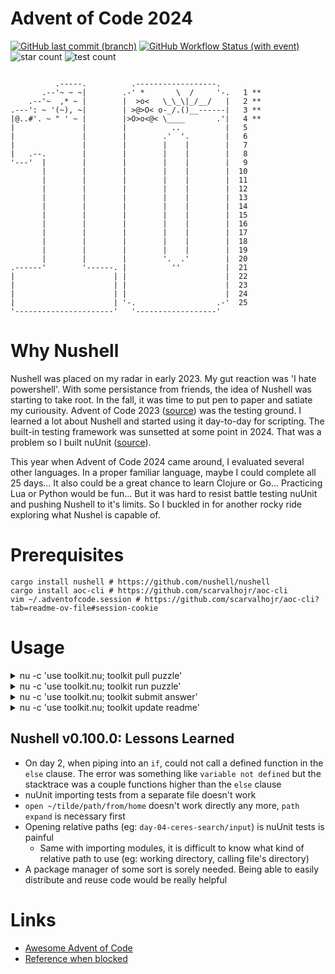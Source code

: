 
# Advent of Code 2024

[![GitHub last commit (branch)](https://img.shields.io/github/last-commit/NonlinearFruit/advent-of-code-2024/master)](https://github.com/NonlinearFruit/advent-of-code-2024/commits/master/)
[![GitHub Workflow Status (with event)](https://img.shields.io/github/actions/workflow/status/NonlinearFruit/advent-of-code-2024/test.yml?label=tests)](https://github.com/NonlinearFruit/advent-of-code-2024/actions/workflows/test.yml)
![star count](https://img.shields.io/badge/stars-8-yellow)
![test count](https://img.shields.io/badge/tests-0-blue)

```

          .-----.          .------------------.         
       .--'~ ~ ~|        .-' *       \  /     '-.   1 **
    .--'~  ,* ~ |        |  >o<   \_\_\|_/__/   |   2 **
.---': ~ '(~), ~|        | >@>O< o-_/.()__------|   3 **
|@..#'. ~ " ' ~ |        |>O>o<@< \____       .'|   4 **
|               |        |          ..          |   5 
|               |        |        .'  '.        |   6 
|               |        |        |    |        |   7 
|   .--.        |        |        |    |        |   8 
'---'  |        |        |        |    |        |   9 
       |        |        |        |    |        |  10 
       |        |        |        |    |        |  11 
       |        |        |        |    |        |  12 
       |        |        |        |    |        |  13 
       |        |        |        |    |        |  14 
       |        |        |        |    |        |  15 
       |        |        |        |    |        |  16 
       |        |        |        |    |        |  17 
       |        |        |        |    |        |  18 
       |        |        |        |    |        |  19 
       |        |        |        '.  .'        |  20 
.------'        '------. |          ''          |  21 
|                      | |                      |  22 
|                      | |                      |  23 
|                      | |                      |  24 
|                      | '-.                  .-'  25 
'----------------------'   '------------------'         

```
# Why Nushell

Nushell was placed on my radar in early 2023. My gut reaction was 'I hate powershell'. With some persistance from friends, the idea of Nushell was starting to take root. In the fall, it was time to put pen to paper and satiate my curiousity. Advent of Code 2023 ([source](https://github.com/NonlinearFruit/advent-of-code-2023)) was the testing ground. I learned a lot about Nushell and started using it day-to-day for scripting. The built-in testing framework was sunsetted at some point in 2024. That was a problem so I built nuUnit ([source](https://github.com/NonlinearFruit/nuUnit)).

This year when Advent of Code 2024 came around, I evaluated several other languages. In a proper familiar language, maybe I could complete all 25 days... It also could be a great chance to learn Clojure or Go... Practicing Lua or Python would be fun... But it was hard to resist battle testing nuUnit and pushing Nushell to it's limits. So I buckled in for another rocky ride exploring what Nushel is capable of.

# Prerequisites

```
cargo install nushell # https://github.com/nushell/nushell
cargo install aoc-cli # https://github.com/scarvalhojr/aoc-cli
vim ~/.adventofcode.session # https://github.com/scarvalhojr/aoc-cli?tab=readme-ov-file#session-cookie
```

# Usage

<details>
<summary>
nu -c 'use toolkit.nu; toolkit pull puzzle'
</summary>

```
Download the puzzle input and description

Usage:
  > pull puzzle <day> 

Flags:
  -h, --help: Display the help message for this command

Parameters:
  day <int>

Input/output types:
  ╭───┬───────┬────────╮
  │ # │ input │ output │
  ├───┼───────┼────────┤
  │ 0 │ any   │ any    │
  ╰───┴───────┴────────╯


```
</details>

<details>
<summary>
nu -c 'use toolkit.nu; toolkit run puzzle'
</summary>

```
Run a puzzle solver

Usage:
  > run puzzle <day> 

Flags:
  -h, --help: Display the help message for this command

Parameters:
  day <int>

Input/output types:
  ╭───┬───────┬────────╮
  │ # │ input │ output │
  ├───┼───────┼────────┤
  │ 0 │ any   │ any    │
  ╰───┴───────┴────────╯


```
</details>

<details>
<summary>
nu -c 'use toolkit.nu; toolkit submit answer'
</summary>

```
Submit an answer to a puzzle

Usage:
  > submit answer <day> 

Flags:
  -h, --help: Display the help message for this command

Parameters:
  day <int>

Input/output types:
  ╭───┬───────┬────────╮
  │ # │ input │ output │
  ├───┼───────┼────────┤
  │ 0 │ any   │ any    │
  ╰───┴───────┴────────╯


```
</details>

<details>
<summary>
nu -c 'use toolkit.nu; toolkit update readme'
</summary>

```
Recalculate the README

Usage:
  > update readme 

Flags:
  -h, --help: Display the help message for this command

Input/output types:
  ╭───┬───────┬────────╮
  │ # │ input │ output │
  ├───┼───────┼────────┤
  │ 0 │ any   │ any    │
  ╰───┴───────┴────────╯


```
</details>

## Nushell v0.100.0: Lessons Learned

- On day 2, when piping into an `if`, could not call a defined function in the `else` clause. The error was something like `variable not defined` but the stacktrace was a couple functions higher than the `else` clause
- nuUnit importing tests from a separate file doesn't work
- `open ~/tilde/path/from/home` doesn't work directly any more, `path expand` is necessary first
- Opening relative paths (eg: `day-04-ceres-search/input`) is nuUnit tests is painful
  - Same with importing modules, it is difficult to know what kind of relative path to use (eg: working directory, calling file's directory)
- A package manager of some sort is sorely needed. Being able to easily distribute and reuse code would be really helpful

# Links

- [Awesome Advent of Code](https://github.com/Bogdanp/awesome-advent-of-code) 
- [Reference when blocked](https://github.com/jromero132/advent-of-code) 
